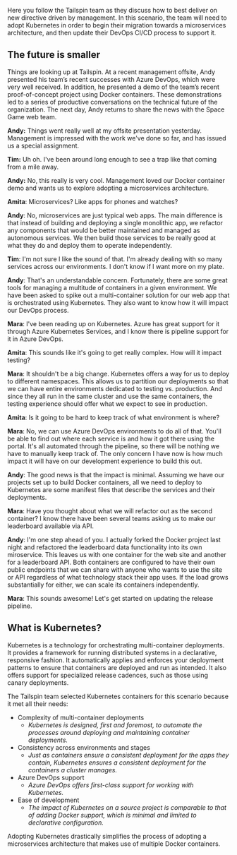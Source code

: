 Here you follow the Tailspin team as they discuss how to best deliver on new directive driven by management. In this scenario, the team will need to adopt Kubernetes in order to begin their migration towards a microservices architecture, and then update their DevOps CI/CD process to support it.

## The future is smaller
Things are looking up at Tailspin. At a recent management offsite, Andy presented his team’s recent successes with Azure DevOps, which were very well received. In addition, he presented a demo of the team’s recent proof-of-concept project using Docker containers. These demonstrations led to a series of productive conversations on the technical future of the organization. The next day, Andy returns to share the news with the Space Game web team.

**Andy:** Things went really well at my offsite presentation yesterday. Management is impressed with the work we've done so far, and has issued us a special assignment. 

**Tim:** Uh oh. I've been around long enough to see a trap like that coming from a mile away. 

**Andy:** No, this really is very cool. Management loved our Docker container demo and wants us to explore adopting a microservices architecture.

**Amita**: Microservices? Like apps for phones and watches?

**Andy**: No, microservices are just typical web apps. The main difference is that instead of building and deploying a single monolithic app, we refactor any components that would be better maintained and managed as autonomous services. We then build those services to be really good at what they do and deploy them to operate independently.

**Tim**: I'm not sure I like the sound of that. I'm already dealing with so many services across our environments. I don't know if I want more on my plate.

**Andy**: That's an understandable concern. Fortunately, there are some great tools for managing a multitude of containers in a given environment. We have been asked to spike out a multi-container solution for our web app that is orchestrated using Kubernetes. They also want to know how it will impact our DevOps process. 

**Mara**: I've been reading up on Kubernetes. Azure has great support for it through Azure Kubernetes Services, and I know there is pipeline support for it in Azure DevOps.

**Amita**: This sounds like it's going to get really complex. How will it impact testing?

**Mara**: It shouldn't be a big change. Kubernetes offers a way for us to deploy to different namespaces. This allows us to partition our deployments so that we can have entire environments dedicated to testing vs. production. And since they all run in the same cluster and use the same containers, the testing experience should offer what we expect to see in production.

**Amita**: Is it going to be hard to keep track of what environment is where?

**Mara**: No, we can use Azure DevOps environments to do all of that. You'll be able to find out where each service is and how it got there using the portal. It's all automated through the pipeline, so there will be nothing we have to manually keep track of. The only concern I have now is how much impact it will have on our development experience to build this out.

**Andy**: The good news is that the impact is minimal. Assuming we have our projects set up to build Docker containers, all we need to deploy to Kubernetes are some manifest files that describe the services and their deployments.

**Mara**: Have you thought about what we will refactor out as the second container? I know there have been several teams asking us to make our leaderboard available via API.

**Andy**: I'm one step ahead of you. I actually forked the Docker project last night and refactored the leaderboard data functionality into its own miroservice. This leaves us with one container for the web site and another for a leaderboard API. Both containers are configured to have their own public endpoints that we can share with anyone who wants to use the site or API regardless of what technology stack their app uses. If the load grows substantially for either, we can scale its containers independently.

**Mara**: This sounds awesome! Let's get started on updating the release pipeline. 

## What is Kubernetes?

Kubernetes is a technology for orchestrating multi-container deployments. It provides a framework for running distributed systems in a declarative, responsive fashion. It automatically applies and enforces your deployment patterns to ensure that containers are deployed and run as intended. It also offers support for specialized release cadences, such as those using canary deployments.  

The Tailspin team selected Kubernetes containers for this scenario because it met all their needs:
* Complexity of multi-container deployments
    * *Kubernetes is designed, first and foremost, to automate the processes around deploying and maintaining container deployments.*
* Consistency across environments and stages
    * *Just as containers ensure a consistent deployment for the apps they contain, Kubernetes ensures a consistent deployment for the containers a cluster manages.*
* Azure DevOps support
    * *Azure DevOps offers first-class support for working with Kubernetes.* 
* Ease of development
    * *The impact of Kubernetes on a source project is comparable to that of adding Docker support, which is minimal and limited to declarative configuration.*

Adopting Kubernetes drastically simplifies the process of adopting a microservices architecture that makes use of multiple Docker containers. 